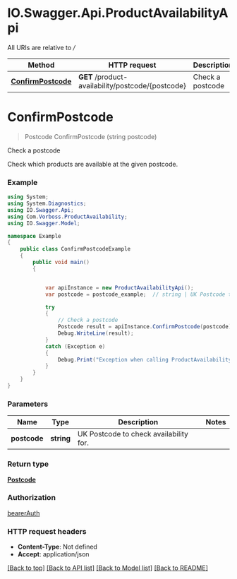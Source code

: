 # IO.Swagger.Api.ProductAvailabilityApi

All URIs are relative to */*

Method | HTTP request | Description
------------- | ------------- | -------------
[**ConfirmPostcode**](ProductAvailabilityApi.md#confirmpostcode) | **GET** /product-availability/postcode/{postcode} | Check a postcode

<a name="confirmpostcode"></a>
# **ConfirmPostcode**
> Postcode ConfirmPostcode (string postcode)

Check a postcode

Check which products are available at the given postcode.

### Example
```csharp
using System;
using System.Diagnostics;
using IO.Swagger.Api;
using Com.Vorboss.ProductAvailability;
using IO.Swagger.Model;

namespace Example
{
    public class ConfirmPostcodeExample
    {
        public void main()
        {


            var apiInstance = new ProductAvailabilityApi();
            var postcode = postcode_example;  // string | UK Postcode to check availability for.

            try
            {
                // Check a postcode
                Postcode result = apiInstance.ConfirmPostcode(postcode);
                Debug.WriteLine(result);
            }
            catch (Exception e)
            {
                Debug.Print("Exception when calling ProductAvailabilityApi.ConfirmPostcode: " + e.Message );
            }
        }
    }
}
```

### Parameters

Name | Type | Description  | Notes
------------- | ------------- | ------------- | -------------
 **postcode** | **string**| UK Postcode to check availability for. | 

### Return type

[**Postcode**](Postcode.md)

### Authorization

[bearerAuth](../README.md#bearerAuth)

### HTTP request headers

 - **Content-Type**: Not defined
 - **Accept**: application/json

[[Back to top]](#) [[Back to API list]](../README.md#documentation-for-api-endpoints) [[Back to Model list]](../README.md#documentation-for-models) [[Back to README]](../README.md)

